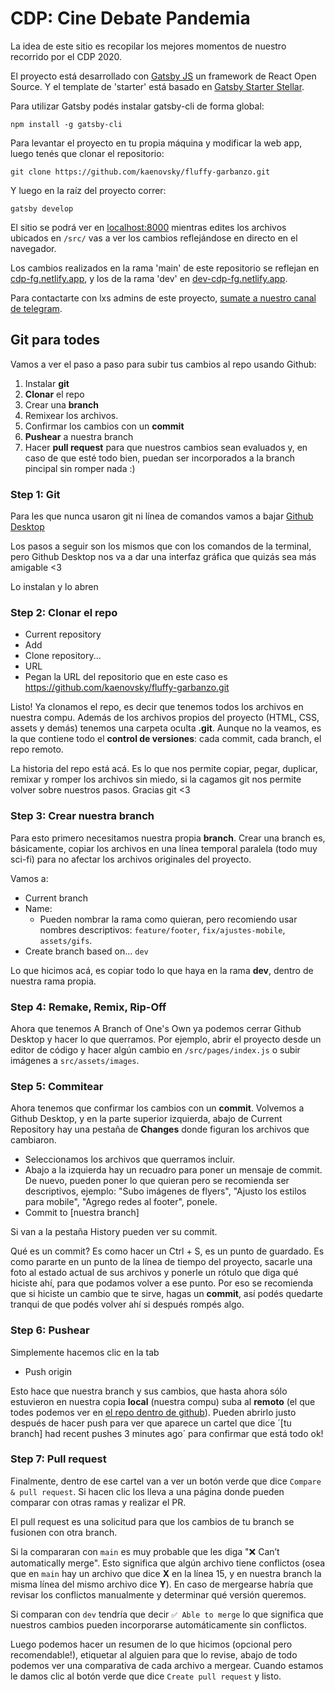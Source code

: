 # CDP: Cine Debate Pandemia

La idea de este sitio es recopilar los mejores momentos de nuestro recorrido por el CDP 2020.

El proyecto está desarrollado con [Gatsby JS](https://www.gatsbyjs.com/) un framework de React Open Source. Y el template de 'starter' está basado en [Gatsby Starter Stellar](https://www.gatsbyjs.com/starters/codebushi/gatsby-starter-stellar).

Para utilizar Gatsby podés instalar gatsby-cli de forma global:

`npm install -g gatsby-cli`

Para levantar el proyecto en tu propia máquina y modificar la web app, luego tenés que clonar el repositorio:

`git clone https://github.com/kaenovsky/fluffy-garbanzo.git`

Y luego en la raíz del proyecto correr:

`gatsby develop`

El sitio se podrá ver en [localhost:8000](http://localhost:8000) mientras edites los archivos ubicados en `/src/` vas a ver los cambios reflejándose en directo en el navegador.

Los cambios realizados en la rama 'main' de este repositorio se reflejan en [cdp-fg.netlify.app](https://cdp-fg.netlify.app/), y los de la rama 'dev' en [dev-cdp-fg.netlify.app](https://dev-cdp-fg.netlify.app/).

Para contactarte con lxs admins de este proyecto, [sumate a nuestro canal de telegram](https://t.me/CineDebatePandemia).

## Git para todes

Vamos a ver el paso a paso para subir tus cambios al repo usando Github:

1. Instalar **git** 
2. **Clonar** el repo 
3. Crear una **branch** 
4. Remixear los archivos.
5. Confirmar los cambios con un **commit**
6. **Pushear** a nuestra branch
7. Hacer **pull request** para que nuestros cambios sean evaluados y, en caso de que esté todo bien, puedan ser incorporados a la branch pincipal sin romper nada :)

### Step 1: Git
Para les que nunca usaron git ni línea de comandos vamos a bajar [Github Desktop](https://desktop.github.com/) 

Los pasos a seguir son los mismos que con los comandos de la terminal, pero Github Desktop nos va a dar una interfaz gráfica que quizás sea más amigable <3
 
Lo instalan y lo abren

### Step 2: Clonar el repo

- Current repository 
- Add 
- Clone repository...
- URL 
- Pegan la URL del repositorio que en este caso es https://github.com/kaenovsky/fluffy-garbanzo.git

Listo! Ya clonamos el repo, es decir que tenemos todos los archivos en nuestra compu. 
Además de los archivos propios del proyecto (HTML, CSS, assets y demás) tenemos una carpeta oculta **.git**. Aunque no la veamos, es la que contiene todo el **control de versiones**: cada commit, cada branch, el repo remoto. 

La historia del repo está acá. Es lo que nos permite copiar, pegar, duplicar, remixar y romper los archivos sin miedo, si la cagamos git nos permite volver sobre nuestros pasos. Gracias git <3

### Step 3: Crear nuestra branch

Para esto primero necesitamos nuestra propia **branch**. Crear una branch es, básicamente, copiar los archivos en una línea temporal paralela (todo muy sci-fi) para no afectar los archivos originales del proyecto.

Vamos a:

- Current branch
- Name: 
  - Pueden nombrar la rama como quieran, pero recomiendo usar nombres descriptivos: `feature/footer`, `fix/ajustes-mobile`, `assets/gifs`.
- Create branch based on... `dev`

Lo que hicimos acá, es copiar todo lo que haya en la rama **dev**, dentro de nuestra rama propia. 

### Step 4: Remake, Remix, Rip-Off

Ahora que tenemos A Branch of One's Own ya podemos cerrar Github Desktop y hacer lo que querramos. Por ejemplo, abrir el proyecto desde un editor de código y hacer algún cambio en `/src/pages/index.js` o subir imágenes a `src/assets/images`. 

### Step 5: Commitear

Ahora tenemos que confirmar los cambios con un **commit**. Volvemos a Github Desktop, y en la parte superior izquierda, abajo de Current Repository hay una pestaña de **Changes** donde figuran los archivos que cambiaron.


- Seleccionamos los archivos que querramos incluir. 
- Abajo a la izquierda hay un recuadro para poner un mensaje de commit. De nuevo, pueden poner lo que quieran pero se recomienda ser descriptivos, ejemplo: "Subo imágenes de flyers", "Ajusto los estilos para mobile", "Agrego redes al footer", ponele.
- Commit to [nuestra branch]

Si van a la pestaña History pueden ver su commit.

Qué es un commit? Es como hacer un Ctrl + S, es un punto de guardado. Es como pararte en un punto de la línea de tiempo del proyecto, sacarle una foto al estado actual de sus archivos y ponerle un rótulo que diga qué hiciste ahí, para que podamos volver a ese punto.
Por eso se recomienda que si hiciste un cambio que te sirve, hagas un **commit**, así podés quedarte tranqui de que podés volver ahí si después rompés algo.

### Step 6: Pushear
Simplemente hacemos clic en la tab
- Push origin 

Esto hace que nuestra branch y sus cambios, que hasta ahora sólo estuvieron en nuestra copia **local** (nuestra compu) suba al **remoto** (el que todes podemos ver en [el repo dentro de github](https://github.com/kaenovsky/fluffy-garbanzo)).
Pueden abrirlo justo después de hacer push para ver que aparece un cartel que dice ´[tu branch] had recent pushes 3 minutes ago´ para confirmar que está todo ok!


### Step 7: Pull request
Finalmente, dentro de ese cartel van a ver un botón verde que dice `Compare & pull request`. Si hacen clic los lleva a  una página donde pueden comparar con otras ramas y realizar el PR. 

El pull request es una solicitud para que los cambios de tu branch se fusionen con otra branch. 

Si la compararan con `main` es muy probable que les diga "❌ Can’t automatically merge". Esto significa que algún archivo tiene conflictos (osea que en `main` hay un archivo que dice **X** en la línea 15, y en nuestra branch la misma línea del mismo archivo dice **Y**). En caso de mergearse habría que revisar los conflictos manualmente y determinar qué versión queremos.

Si comparan con `dev` tendría que decir `✅ Able to merge` lo que significa que nuestros cambios pueden incorporarse automáticamente sin conflictos.

Luego podemos hacer un resumen de lo que hicimos (opcional pero recomendable!), etiquetar al alguien para que lo revise, abajo de todo podemos ver una comparativa de cada archivo a mergear. Cuando estamos le damos clic al botón verde que dice `Create pull request` y listo.